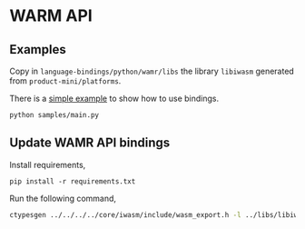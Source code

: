 # WARM API

## Examples

Copy in `language-bindings/python/wamr/libs` the library `libiwasm` generated from `product-mini/platforms`.

There is a [simple example](./samples/main.py) to show how to use bindings.

```
python samples/main.py
```

## Update WAMR API bindings

Install requirements,

```
pip install -r requirements.txt
```

Run the following command,

```sh
ctypesgen ../../../../core/iwasm/include/wasm_export.h -l ../libs/libiwasm.so -o iwasm.py
```

